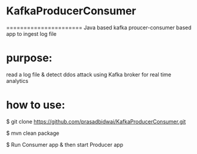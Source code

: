 # KafkaProducerConsumer
======================
Java based kafka proucer-consumer based app to ingest log file

# purpose: 
read a log file & detect ddos attack using Kafka broker for real time analytics

# how to use:
$ git clone https://github.com/prasadbidwai/KafkaProducerConsumer.git

$ mvn clean package

$ Run Consumer app & then start Producer app




